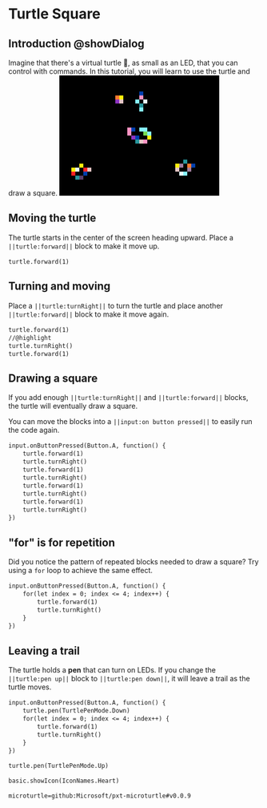 # Turtle Square

## Introduction @showDialog

Imagine that there's a virtual turtle 🐢, as small as an LED, that you can control with commands. In this tutorial, you will learn to use the turtle and draw a square.
![Draw a suqare](https://raw.githubusercontent.com/shakao/skillmap-game-of-life/master/images/complex-life.gif)

## Moving the turtle

The turtle starts in the center of the screen heading upward. Place a ``||turtle:forward||`` block to make it move up.

```blocks
turtle.forward(1)
```

## Turning and moving

Place a ``||turtle:turnRight||`` to turn the turtle and place another ``||turtle:forward||`` block to make it move again.

```blocks
turtle.forward(1)
//@highlight
turtle.turnRight()
turtle.forward(1)
```

## Drawing a square

If you add enough ``||turtle:turnRight||`` and ``||turtle:forward||`` blocks, the turtle will eventually draw a square. 

You can move the blocks into a ``||input:on button pressed||`` to easily run the code again.

```blocks
input.onButtonPressed(Button.A, function() {
    turtle.forward(1)
    turtle.turnRight()
    turtle.forward(1)
    turtle.turnRight()
    turtle.forward(1)
    turtle.turnRight()
    turtle.forward(1)
    turtle.turnRight()
})
```

## "for" is for repetition

Did you notice the pattern of repeated blocks needed to draw a square? Try using a ``for`` loop to achieve the same effect.

```blocks
input.onButtonPressed(Button.A, function() {
    for(let index = 0; index <= 4; index++) {
        turtle.forward(1)
        turtle.turnRight()
    }
})
```

## Leaving a trail

The turtle holds a **pen** that can turn on LEDs. If you change the ``||turtle:pen up||`` block to ``||turtle:pen down||``, it will leave a trail as the turtle moves.

```blocks
input.onButtonPressed(Button.A, function() {
    turtle.pen(TurtlePenMode.Down)
    for(let index = 0; index <= 4; index++) {
        turtle.forward(1)
        turtle.turnRight()
    }
})
```

```template
turtle.pen(TurtlePenMode.Up)
```

```ghost
basic.showIcon(IconNames.Heart)
```

```package
microturtle=github:Microsoft/pxt-microturtle#v0.0.9
```

